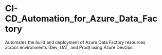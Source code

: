 # CI-CD_Automation_for_Azure_Data_Factory
Automates the build and deployment of Azure Data Factory resources across environments (Dev, UAT, and Prod) using Azure DevOps.
